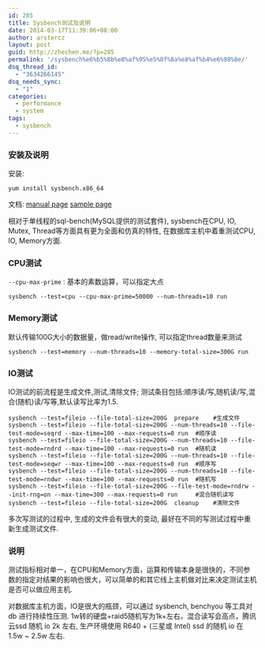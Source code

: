 ```yaml
---
id: 285
title: Sysbench测试及说明
date: 2014-03-17T11:39:06+08:00
author: arstercz
layout: post
guid: http://zhechen.me/?p=285
permalink: '/sysbench%e6%b5%8b%e8%af%95%e5%8f%8a%e8%af%b4%e6%98%8e/'
dsq_thread_id:
  - "3634266145"
dsq_needs_sync:
  - "1"
categories:
  - performance
  - system
tags:
  - sysbench
---
```

### 安装及说明

安装:
```
yum install sysbench.x86_64
```
文档:
[manual page](http://sysbench.sourceforge.net/docs/)
[sample page]( http://wiki.gentoo.org/wiki/Sysbench)

相对于单线程的sql-bench(MySQL提供的测试套件), sysbench在CPU, IO, Mutex, Thread等方面具有更为全面和仿真的特性, 在数据库主机中着重测试CPU, IO, Memory方面.

### CPU测试

`--cpu-max-prime` : 基本的素数运算，可以指定大点
```
sysbench --test=cpu --cpu-max-prime=50000 --num-threads=10 run
```

### Memory测试

默认传输100G大小的数据量，做read/write操作, 可以指定thread数量来测试
```
sysbench --test=memory --num-threads=10 --memory-total-size=300G run 
```

### IO测试

IO测试的前流程是生成文件,测试,清除文件; 测试条目包括:顺序读/写,随机读/写,混合(随机)读/写等,默认读写比率为1.5.
```
sysbench --test=fileio --file-total-size=200G  prepare    #生成文件
sysbench --test=fileio --file-total-size=200G --num-threads=10 --file-test-mode=seqrd --max-time=100 --max-requests=0 run  #顺序读
sysbench --test=fileio --file-total-size=200G --num-threads=10 --file-test-mode=rndrd --max-time=100 --max-requests=0 run  #随机读
sysbench --test=fileio --file-total-size=200G --num-threads=10 --file-test-mode=seqwr --max-time=100 --max-requests=0 run  #顺序写
sysbench --test=fileio --file-total-size=200G --num-threads=10 --file-test-mode=rndwr --max-time=100 --max-requests=0 run  #随机写
sysbench --test=fileio --file-total-size=200G --file-test-mode=rndrw --init-rng=on --max-time=300 --max-requests=0 run     #混合随机读写
sysbench --test=fileio --file-total-size=200G  cleanup    #清除文件
```

多次写测试的过程中, 生成的文件会有很大的变动, 最好在不同的写测试过程中重新生成测试文件.

### 说明

测试指标相对单一，在CPU和Memory方面，运算和传输本身是很快的，不同参数的指定对结果的影响也很大，可以简单的和其它线上主机做对比来决定测试主机是否可以做应用主机.

对数据库主机方面，IO是很大的瓶颈，可以通过 sysbench, benchyou 等工具对 db 进行持续性压测. 1w转的硬盘+raid5随机写为1k+左右，混合读写会高点，腾讯云ssd 随机 io 2k 左右, 生产环境使用 R640 + (三星或 Intel) ssd 的随机 io 在 1.5w ~ 2.5w 左右.